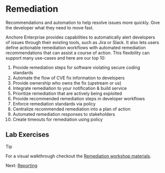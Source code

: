 # Remediation

Recommendations and automation to help resolve issues more quickly. Give the developer what they need to move fast.

Anchore Enterprise provides capabilities to automatically alert developers of issues through their existing tools, such as Jira or Slack. 
It also lets users define actionable remediation workflows with automated remediation recommendations that can assist a course of action. 
This flexibility can support many use-cases and here are our top 10:

1. Provide remediation steps for software violating secure coding standards
2. Automate the flow of CVE fix information to developers
3. Provide ownership who owns the fix (upstream or us)
4. Integrate remediation to your notification & build service
5. Prioritize remediation that are actively being exploited
6. Provide recommended remediation steps in developer workflows
7. Enforce remediation standards via policy
8. Centralize recommended remediation into a plan of action
9. Automated remediation responses to stakeholders
10. Create timeouts for remediation using policy

## Lab Exercises

> [!TIP]
> For a visual walkthrough checkout the [Remediation workshop materials](https://viperr.anchore.com/remediation/).

Next: [Reporting](06-reporting.md)